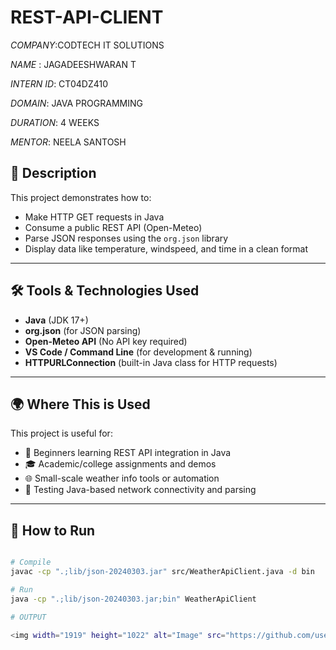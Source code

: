 # REST-API-CLIENT

*COMPANY*:CODTECH IT SOLUTIONS

*NAME* : JAGADEESHWARAN T

*INTERN ID*: CT04DZ410

*DOMAIN*: JAVA PROGRAMMING

*DURATION*: 4 WEEKS

*MENTOR*: NEELA SANTOSH

## 📄 Description

This project demonstrates how to:

- Make HTTP GET requests in Java
- Consume a public REST API (Open-Meteo)
- Parse JSON responses using the `org.json` library
- Display data like temperature, windspeed, and time in a clean format

---

## 🛠 Tools & Technologies Used

- **Java** (JDK 17+)
- **org.json** (for JSON parsing)
- **Open-Meteo API** (No API key required)
- **VS Code / Command Line** (for development & running)
- **HTTPURLConnection** (built-in Java class for HTTP requests)

---

## 🌍 Where This is Used

This project is useful for:

- 🔰 Beginners learning REST API integration in Java
- 🎓 Academic/college assignments and demos
- 🌐 Small-scale weather info tools or automation
- 🧪 Testing Java-based network connectivity and parsing

---

## 🚀 How to Run

```bash

# Compile
javac -cp ".;lib/json-20240303.jar" src/WeatherApiClient.java -d bin

# Run
java -cp ".;lib/json-20240303.jar;bin" WeatherApiClient

# OUTPUT

<img width="1919" height="1022" alt="Image" src="https://github.com/user-attachments/assets/4551353a-671d-4750-ab0e-38098131db3b" />

